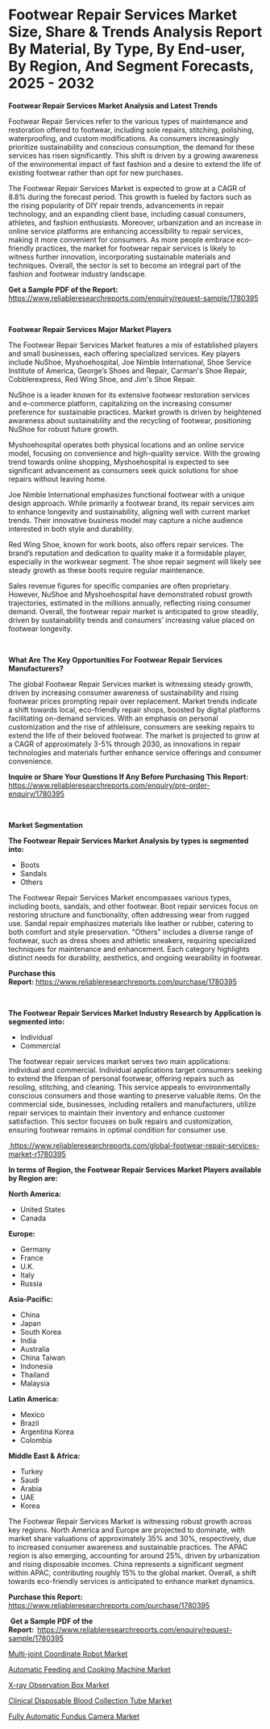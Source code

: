 <p><h1>Footwear Repair Services Market Size, Share & Trends Analysis Report By Material, By Type, By End-user, By Region, And Segment Forecasts, 2025 - 2032</h1></p><p><strong>Footwear Repair Services Market Analysis and Latest Trends</strong></p>
<p><p>Footwear Repair Services refer to the various types of maintenance and restoration offered to footwear, including sole repairs, stitching, polishing, waterproofing, and custom modifications. As consumers increasingly prioritize sustainability and conscious consumption, the demand for these services has risen significantly. This shift is driven by a growing awareness of the environmental impact of fast fashion and a desire to extend the life of existing footwear rather than opt for new purchases.</p><p>The Footwear Repair Services Market is expected to grow at a CAGR of 8.8% during the forecast period. This growth is fueled by factors such as the rising popularity of DIY repair trends, advancements in repair technology, and an expanding client base, including casual consumers, athletes, and fashion enthusiasts. Moreover, urbanization and an increase in online service platforms are enhancing accessibility to repair services, making it more convenient for consumers. As more people embrace eco-friendly practices, the market for footwear repair services is likely to witness further innovation, incorporating sustainable materials and techniques. Overall, the sector is set to become an integral part of the fashion and footwear industry landscape.</p></p>
<p><strong>Get a Sample PDF of the Report:&nbsp;</strong> <a href="https://www.reliableresearchreports.com/enquiry/request-sample/1780395?utm_campaign=10&utm_medium=2&utm_source=Github&utm_content=ia&utm_term=25032025&utm_id=footwear-repair-services">https://www.reliableresearchreports.com/enquiry/request-sample/1780395</a></p>
<p>&nbsp;</p>
<p><strong>Footwear Repair Services Major Market Players</strong></p>
<p><p>The Footwear Repair Services Market features a mix of established players and small businesses, each offering specialized services. Key players include NuShoe, Myshoehospital, Joe Nimble International, Shoe Service Institute of America, George’s Shoes and Repair, Carman's Shoe Repair, Cobblerexpress, Red Wing Shoe, and Jim's Shoe Repair.</p><p>NuShoe is a leader known for its extensive footwear restoration services and e-commerce platform, capitalizing on the increasing consumer preference for sustainable practices. Market growth is driven by heightened awareness about sustainability and the recycling of footwear, positioning NuShoe for robust future growth.</p><p>Myshoehospital operates both physical locations and an online service model, focusing on convenience and high-quality service. With the growing trend towards online shopping, Myshoehospital is expected to see significant advancement as consumers seek quick solutions for shoe repairs without leaving home.</p><p>Joe Nimble International emphasizes functional footwear with a unique design approach. While primarily a footwear brand, its repair services aim to enhance longevity and sustainability, aligning well with current market trends. Their innovative business model may capture a niche audience interested in both style and durability.</p><p>Red Wing Shoe, known for work boots, also offers repair services. The brand’s reputation and dedication to quality make it a formidable player, especially in the workwear segment. The shoe repair segment will likely see steady growth as these boots require regular maintenance.</p><p>Sales revenue figures for specific companies are often proprietary. However, NuShoe and Myshoehospital have demonstrated robust growth trajectories, estimated in the millions annually, reflecting rising consumer demand. Overall, the footwear repair market is anticipated to grow steadily, driven by sustainability trends and consumers’ increasing value placed on footwear longevity.</p></p>
<p>&nbsp;</p>
<p><strong>What Are The Key Opportunities For Footwear Repair Services Manufacturers?</strong></p>
<p><p>The global Footwear Repair Services market is witnessing steady growth, driven by increasing consumer awareness of sustainability and rising footwear prices prompting repair over replacement. Market trends indicate a shift towards local, eco-friendly repair shops, boosted by digital platforms facilitating on-demand services. With an emphasis on personal customization and the rise of athleisure, consumers are seeking repairs to extend the life of their beloved footwear. The market is projected to grow at a CAGR of approximately 3-5% through 2030, as innovations in repair technologies and materials further enhance service offerings and consumer convenience.</p></p>
<p><strong>Inquire or Share Your Questions If Any Before Purchasing This Report:</strong> <a href="https://www.reliableresearchreports.com/enquiry/pre-order-enquiry/1780395?utm_campaign=10&utm_medium=2&utm_source=Github&utm_content=ia&utm_term=25032025&utm_id=footwear-repair-services">https://www.reliableresearchreports.com/enquiry/pre-order-enquiry/1780395</a></p>
<p>&nbsp;</p>
<p><strong>Market Segmentation</strong></p>
<p><strong>The Footwear Repair Services Market Analysis by types is segmented into:</strong></p>
<p><ul><li>Boots</li><li>Sandals</li><li>Others</li></ul></p>
<p><p>The Footwear Repair Services Market encompasses various types, including boots, sandals, and other footwear. Boot repair services focus on restoring structure and functionality, often addressing wear from rugged use. Sandal repair emphasizes materials like leather or rubber, catering to both comfort and style preservation. "Others" includes a diverse range of footwear, such as dress shoes and athletic sneakers, requiring specialized techniques for maintenance and enhancement. Each category highlights distinct needs for durability, aesthetics, and ongoing wearability in footwear.</p></p>
<p><strong>Purchase this Report:&nbsp;</strong><a href="https://www.reliableresearchreports.com/purchase/1780395?utm_campaign=10&utm_medium=2&utm_source=Github&utm_content=ia&utm_term=25032025&utm_id=footwear-repair-services">https://www.reliableresearchreports.com/purchase/1780395</a></p>
<p>&nbsp;</p>
<p><strong>The Footwear Repair Services Market Industry Research by Application is segmented into:</strong></p>
<p><ul><li>Individual</li><li>Commercial</li></ul></p>
<p><p>The footwear repair services market serves two main applications: individual and commercial. Individual applications target consumers seeking to extend the lifespan of personal footwear, offering repairs such as resoling, stitching, and cleaning. This service appeals to environmentally conscious consumers and those wanting to preserve valuable items. On the commercial side, businesses, including retailers and manufacturers, utilize repair services to maintain their inventory and enhance customer satisfaction. This sector focuses on bulk repairs and customization, ensuring footwear remains in optimal condition for consumer use.</p></p>
<p><a href="https://www.reliableresearchreports.com/global-footwear-repair-services-market-r1780395?utm_campaign=10&utm_medium=2&utm_source=Github&utm_content=ia&utm_term=25032025&utm_id=footwear-repair-services">&nbsp;https://www.reliableresearchreports.com/global-footwear-repair-services-market-r1780395</a></p>
<p><strong>In terms of Region, the Footwear Repair Services Market Players available by Region are:</strong></p>
<p>
    <p> <strong> North America: </strong>
        <ul>
            <li>United States</li>
            <li>Canada</li>
        </ul>
        </p> 
    <p> <strong> Europe: </strong>
        <ul>
            <li>Germany</li>
            <li>France</li>
            <li>U.K.</li>
            <li>Italy</li>
            <li>Russia</li>
        </ul>
        </p> 
    <p> <strong> Asia-Pacific: </strong>
        <ul>
            <li>China</li>
            <li>Japan</li>
            <li>South Korea</li>
            <li>India</li>
            <li>Australia</li>
            <li>China Taiwan</li>
            <li>Indonesia</li>
            <li>Thailand</li>
            <li>Malaysia</li>
        </ul>
        </p> 
    <p> <strong> Latin America: </strong>
        <ul>
            <li>Mexico</li>
            <li>Brazil</li>
            <li>Argentina Korea</li>
            <li>Colombia</li>
        </ul>
        </p> 
    <p> <strong> Middle East & Africa: </strong>
        <ul>
            <li>Turkey</li>
            <li>Saudi</li>
            <li>Arabia</li>
            <li>UAE</li>
            <li>Korea</li>
        </ul>
    </p>
    </p>
<p><p>The Footwear Repair Services Market is witnessing robust growth across key regions. North America and Europe are projected to dominate, with market share valuations of approximately 35% and 30%, respectively, due to increased consumer awareness and sustainable practices. The APAC region is also emerging, accounting for around 25%, driven by urbanization and rising disposable incomes. China represents a significant segment within APAC, contributing roughly 15% to the global market. Overall, a shift towards eco-friendly services is anticipated to enhance market dynamics.</p></p>
<p><strong>Purchase this Report: </strong><a href="https://www.reliableresearchreports.com/purchase/1780395?utm_campaign=10&utm_medium=2&utm_source=Github&utm_content=ia&utm_term=25032025&utm_id=footwear-repair-services">https://www.reliableresearchreports.com/purchase/1780395</a></p>
<p>&nbsp;<strong>Get a Sample PDF of the Report:&nbsp;&nbsp;</strong><a href="https://www.reliableresearchreports.com/enquiry/request-sample/1780395?utm_campaign=10&utm_medium=2&utm_source=Github&utm_content=ia&utm_term=25032025&utm_id=footwear-repair-services">https://www.reliableresearchreports.com/enquiry/request-sample/1780395</a></p>
<p><strong></strong></p>
<p><p><a href="https://github.com/guzasbahsas/Market-Research-Report-List-1/blob/main/multi-joint-coordinate-robot-market.md?utm_campaign=10&utm_medium=2&utm_source=Github&utm_content=ia&utm_term=25032025&utm_id=footwear-repair-services">Multi-joint Coordinate Robot Market</a></p><p><a href="https://github.com/eymermanda0p/Market-Research-Report-List-1/blob/main/automatic-feeding-and-cooking-machine-market.md?utm_campaign=10&utm_medium=2&utm_source=Github&utm_content=ia&utm_term=25032025&utm_id=footwear-repair-services">Automatic Feeding and Cooking Machine Market</a></p><p><a href="https://github.com/weisonmanych/Market-Research-Report-List-1/blob/main/x-ray-observation-box-market.md?utm_campaign=10&utm_medium=2&utm_source=Github&utm_content=ia&utm_term=25032025&utm_id=footwear-repair-services">X-ray Observation Box Market</a></p><p><a href="https://github.com/nagateyisu29/Market-Research-Report-List-1/blob/main/clinical-disposable-blood-collection-tube-market.md?utm_campaign=10&utm_medium=2&utm_source=Github&utm_content=ia&utm_term=25032025&utm_id=footwear-repair-services">Clinical Disposable Blood Collection Tube Market</a></p><p><a href="https://github.com/rokiahgrendy/Market-Research-Report-List-1/blob/main/fully-automatic-fundus-camera-market.md?utm_campaign=10&utm_medium=2&utm_source=Github&utm_content=ia&utm_term=25032025&utm_id=footwear-repair-services">Fully Automatic Fundus Camera Market</a></p></p>